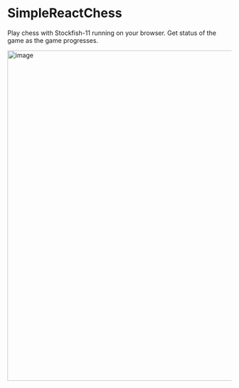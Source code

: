 # SimpleReactChess

Play chess with Stockfish-11 running on your browser. Get status of the game as the game progresses.

<img width="741" alt="image" src="https://user-images.githubusercontent.com/33816465/221431190-ac09fc2d-f931-4fda-8c7c-ccde061bedd7.png">

